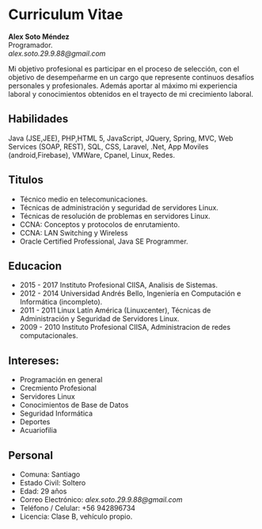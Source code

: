 # Curriculum Vitae

**Alex Soto Méndez**  
Programador.                                                                                          
_alex.soto.29.9.88@gmail.com_  

Mi objetivo profesional es participar en el proceso de selección, con el objetivo de desempeñarme en un cargo que represente continuos desafíos personales y profesionales. Además aportar al máximo mi experiencia laboral y conocimientos obtenidos en el trayecto de mi crecimiento laboral.

## Habilidades

Java (JSE,JEE), PHP,HTML 5, JavaScript, JQuery, Spring, MVC, Web Services (SOAP, REST), SQL, CSS, Laravel, .Net, App Moviles (android,Firebase), VMWare, Cpanel, Linux, Redes.

## Titulos

*	Técnico medio en telecomunicaciones.
*	Técnicas de administración y seguridad de servidores Linux.
*	Técnicas de resolución de problemas en servidores Linux.
*	CCNA: Conceptos y protocolos de enrutamiento.
*	CCNA: LAN Switching y Wireless
*	Oracle Certified Professional, Java SE Programmer.

## Educacion

* 2015 - 2017 Instituto Profesional CIISA, Analisis de Sistemas.
* 2012 - 2014 Universidad Andrés Bello, Ingeniería en Computación e Informática (incompleto).
* 2011 - 2011 Linux Latín América (Linuxcenter), Técnicas de Administración y Seguridad de Servidores Linux.
* 2009 - 2010 Instituto Profesional CIISA, Administracion de redes computacionales.

## Intereses:

* Programación en general
* Crecmiento Profesional
* Servidores Linux
* Conocimientos de Base de Datos
* Seguridad Informática
* Deportes
* Acuariofilia


## Personal

* Comuna:	            Santiago
* Estado Civil:       Soltero	
* Edad:               29 años
* Correo Electrónico: _alex.soto.29.9.88@gmail.com_         
* Teléfono / Celular: +56 942896734
* Licencia:           Clase B, vehículo propio.
 	
 







